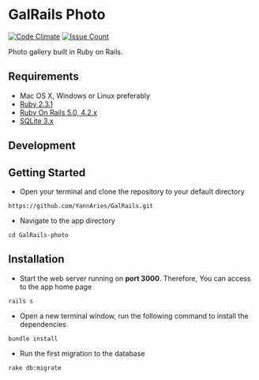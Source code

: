 # GalRails Photo
[![Code Climate](https://codeclimate.com/github/YannAries/GalRails/badges/gpa.svg)](https://codeclimate.com/github/YannAries/GalRails) [![Issue Count](https://codeclimate.com/github/YannAries/GalRails/badges/issue_count.svg)](https://codeclimate.com/github/YannAries/GalRails)

Photo gallery built in Ruby on Rails.

## Requirements

 - Mac OS X, Windows or Linux preferably
 - [Ruby 2.3.1](http://www.ruby-lang.org/en/)
 - [Ruby On Rails 5.0, 4.2.x](http://rubyonrails.org/)
 - [SQLite 3.x](https://www.sqlite.org/)

## Development
## Getting Started

* Open your terminal and clone the repository to your default directory
```console
https://github.com/YannAries/GalRails.git
```
* Navigate to the app directory
```console
cd GalRails-photo
```

## Installation

* Start the web server running on **port 3000**. Therefore, You can access to the app home page
```console
rails s
```
* Open a new terminal window, run the following command to install the dependencies
```console
bundle install
```
* Run the first migration to the database
```console
rake db:migrate
```
